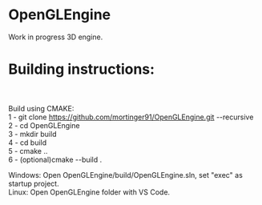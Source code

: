 # OpenGLEngine
Work in progress 3D engine.


# Building instructions:
<br/><br/>
Build using CMAKE:<br/>
1 - git clone https://github.com/mortinger91/OpenGLEngine.git --recursive<br/>
2 - cd OpenGLEngine<br/>
3 - mkdir build<br/>
4 - cd build<br/>
5 - cmake ..<br/>
6 - (optional)cmake --build .<br/>


Windows: Open OpenGLEngine/build/OpenGLEngine.sln, set "exec" as startup project.<br/>
Linux: Open OpenGLEngine folder with VS Code.<br/>
